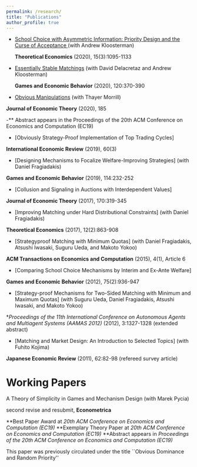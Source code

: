 ```yaml
---
permalink: /research/
title: "Publications"
author_profile: true
---
```


* [School Choice with Asymmetric Information: Priority Design and the Curse of Acceptance ](http://petetroyan.github.io/files/Kloosterman_Troyan_Information.pdf) (with Andrew Kloosterman)
  
  **Theoretical Economics** (2020), 15(3):1095-1133 

* [Essentially Stable Matchings](http://petetroyan.github.io/files/TDK_Essential_Stability.pdf) (with David Delacretaz and Andrew Kloosterman)

  **Games and Economic Behavior** (2020), 120:370-390

* [Obvious Manipulations](http://petetroyan.github.io/files/Obvious_Manipulations.pdf) (with Thayer Morrill)

 **Journal of Economic Theory** (2020), 185 
 
 -** Abstract appears in the Proceedings of the 20th ACM Conference on Economics
and Computation (EC19)

* [Obviously Strategy-Proof Implementation of Top Trading Cycles] 

**International Economic Review** (2019), 60(3)

* [Designing Mechanisms to Focalize Welfare-Improving Strategies] (with Daniel Fragiadakis)

**Games and Economic Behavior** (2019), 114:232-252

* [Collusion and Signaling in Auctions with Interdependent Values]

 **Journal of Economic Theory** (2017), 170:319-345
 
* [Improving Matching under Hard Distributional Constraints] (with Daniel Fragiadakis)

**Theoretical Economics** (2017), 12(2):863-908

* [Strategyproof Matching with Minimum Quotas] (with Daniel Fragiadakis, Atsushi Iwasaki, Suguru Ueda, and Makoto Yokoo)

 **ACM Transactions on Economics and Computation** (2015), 4(1), Article 6
 

* [Comparing School Choice Mechanisms by Interim and Ex-Ante Welfare] 

**Games and Economic Behavior** (2012), 75(2):936-947

* [Strategy-proof Mechanisms for Two-Sided Matching with Minimum and Maximum Quotas] (with Suguru Ueda, Daniel Fragiadakis, Atsushi Iwasaki, and Makoto Yokoo) 

**Proceedings of the 11th International Conference on Autonomous Agents and Multiagent Systems (AAMAS 2012)* (2012), 3:1327-1328 (extended abstract)

* [Matching and Market Design: An Introduction to Selected Topics] (with Fuhito Kojima)

**Japanese Economic Review** (2011), 62:82-98 (refereed survey article)

# Working Papers

A Theory of Simplicity in Games and Mechanism Design (with Marek Pycia)

second revise and resubmit, **Econometrica**

**Best Paper Award at *20th ACM Conference on Economics and Computation (EC19)*
**Exemplary Theory Paper at *20th ACM Conference on Economics and Computation (EC19)*
**Abstract appears in *Proceedings of the 20th ACM Conference on Economics and Computation (EC19)*

This paper was previously circulated under the title ``Obvious Dominance and Random Priority''
